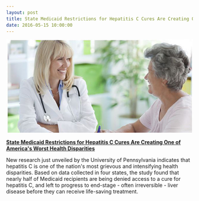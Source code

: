 ```yaml
---
layout: post
title: State Medicaid Restrictions for Hepatitis C Cures Are Creating One of America’s Worst Health Disparities
date: 2016-05-15 10:00:00
---
```


![](/assets/images/state-medicaid-restrictions-for-hepatitis-c-cures-are-creating-one-of-americas-worst-health-disparities.jpg)

[**State Medicaid Restrictions for Hepatitis C Cures Are Creating One of America's Worst Health Disparities**](http://www.huffingtonpost.com/ryan-clary/state-medicaid-restrictions-for-hepatitis-c-cures-are-creating-one-of-americas-worst-health-disparities_b_8776890.html)

New research just unveiled by the University of Pennsylvania indicates that hepatitis C is one of the nation's most grievous and intensifying health disparities. Based on data collected in four states, the study found that nearly half of Medicaid recipients are being denied access to a cure for hepatitis C, and left to progress to end-stage - often irreversible - liver disease before they can receive life-saving treatment.